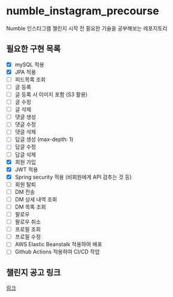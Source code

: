 # numble_instagram_precourse
Numble 인스타그램 챌린지 시작 전 필요한 기술을 공부해보는 레포지토리
## 필요한 구현 목록
* [x] mySQL 적용
* [x] JPA 적용
* [ ] 피드목록 조회
* [ ] 글 등록
* [ ] 글 등록 시 이미지 포함 (S3 활용)
* [ ] 글 수정
* [ ] 글 삭제
* [ ] 댓글 생성
* [ ] 댓글 수정
* [ ] 댓글 삭제
* [ ] 답글 생성 (max-depth: 1)
* [ ] 답글 수정
* [ ] 답글 삭제
* [x] 회원 가입
* [x] JWT 적용
* [x] Spring security 적용 (비회원에게 API 감추는 것 등)
* [ ] 회원 탈퇴
* [ ] DM 전송
* [ ] DM 상세 내역 조회
* [ ] DM 목록 조회
* [ ] 팔로우
* [ ] 팔로우 취소
* [ ] 프로필 조회
* [ ] 프로필 수정
* [ ] AWS Elastic Beanstalk 적용하여 배포
* [ ] Github Actions 적용하여 CI/CD 작업
## 챌린지 공고 링크
[링크](https://www.numble.it/9fa63fc5-17d2-4785-8b23-5e6c026ec681) 
